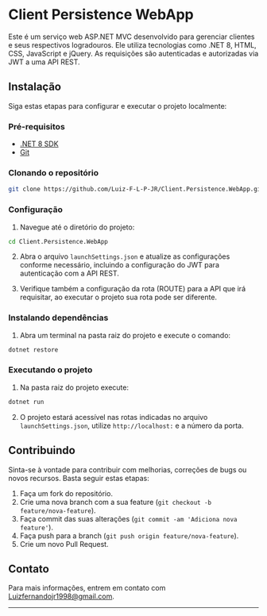 # Client Persistence WebApp

Este é um serviço web ASP.NET MVC desenvolvido para gerenciar clientes e seus respectivos logradouros. Ele utiliza tecnologias como .NET 8, HTML, CSS, JavaScript e jQuery. As requisições são autenticadas e autorizadas via JWT a uma API REST.

## Instalação

Siga estas etapas para configurar e executar o projeto localmente:

### Pré-requisitos

- [.NET 8 SDK](https://dotnet.microsoft.com/download/dotnet/5.0)
- [Git](https://git-scm.com/)

### Clonando o repositório

```bash
git clone https://github.com/Luiz-F-L-P-JR/Client.Persistence.WebApp.git
```

### Configuração

1. Navegue até o diretório do projeto:

```bash
cd Client.Persistence.WebApp
```

2. Abra o arquivo `launchSettings.json` e atualize as configurações conforme necessário, incluindo a configuração do JWT para autenticação com a API REST.


3. Verifique também a configuração da rota (ROUTE) para a API que irá requisitar, ao executar o projeto sua rota pode ser diferente.

### Instalando dependências

1. Abra um terminal na pasta raiz do projeto e execute o comando:

```bash
dotnet restore
```

### Executando o projeto

1. Na pasta raiz do projeto execute:

```bash
dotnet run
```

2. O projeto estará acessível nas rotas indicadas no arquivo `launchSettings.json`, utilize `http://localhost:` e a número da porta.

## Contribuindo

Sinta-se à vontade para contribuir com melhorias, correções de bugs ou novos recursos. Basta seguir estas etapas:

1. Faça um fork do repositório.
2. Crie uma nova branch com a sua feature (`git checkout -b feature/nova-feature`).
3. Faça commit das suas alterações (`git commit -am 'Adiciona nova feature'`).
4. Faça push para a branch (`git push origin feature/nova-feature`).
5. Crie um novo Pull Request.

## Contato

Para mais informações, entrem em contato com Luizfernandojr1998@gmail.com.

---
